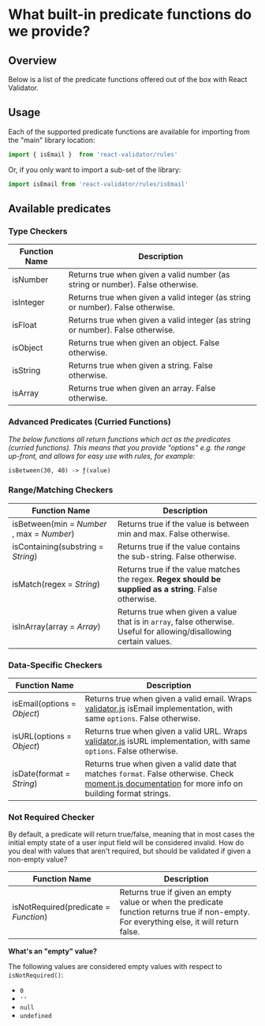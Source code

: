 # What built-in predicate functions do we provide?

## Overview

Below is a list of the predicate functions offered out of the box with React Validator.

## Usage

Each of the supported predicate functions are available for importing from the "main" library location:

```javascript
import { isEmail }  from 'react-validator/rules'
```

Or, if you only want to import a sub-set of the library:

```javascript
import isEmail from 'react-validator/rules/isEmail'
```

## Available predicates


### Type Checkers

Function Name | Description 
------------- | -----------
isNumber | Returns true when given a valid number (as string or number). False otherwise.
isInteger | Returns true when given a valid integer (as string or number). False otherwise.
isFloat | Returns true when given a valid integer (as string or number). False otherwise.
isObject | Returns true when given an object. False otherwise.
isString | Returns true when given a string. False otherwise.
isArray | Returns true when given an array. False otherwise.

### Advanced Predicates (Curried Functions)

*The below functions all return functions which act as the predicates (curried functions). This means that you provide "options" e.g. the range up-front, and allows for easy use with rules, for example:*

`isBetween(30, 40) -> ƒ(value)`

### Range/Matching Checkers

Function Name | Description
------------- | -----------
isBetween(min = *Number* , max = *Number*) | Returns true if the value is between min and max. False otherwise.
isContaining(substring = *String*) | Returns true if the value contains the sub-string. False otherwise.
isMatch(regex = *String*) | Returns true if the value matches the regex. **Regex should be supplied as a string**. False otherwise.
isInArray(array = *Array*) | Returns true when given a value that is in `array`, false otherwise. Useful for allowing/disallowing certain values.

### Data-Specific Checkers

Function Name | Description
------------- | -----------
isEmail(options = *Object*) | Returns true when given a valid email. Wraps [validator.js](https://github.com/chriso/validator.js/) isEmail implementation, with same `options`. False otherwise.
isURL(options = *Object*) | Returns true when given a valid URL. Wraps [validator.js](https://github.com/chriso/validator.js/) isURL implementation, with same `options`. False otherwise.
isDate(format = *String*) | Returns true when given a valid date that matches `format`. False otherwise. Check [moment.js documentation](https://momentjs.com/docs/#/parsing/string-format/) for more info on building format strings.

### Not Required Checker

By default, a predicate will return true/false, meaning that in most cases the initial empty state of a user input field will be considered invalid. How do you deal with values that aren't required, but should be validated if given a non-empty value?

Function Name | Description
------------- | -----------
isNotRequired(predicate = *Function*) | Returns true if given an empty value or when the predicate function returns true if non-empty. For everything else, it will return false.

**What's an "empty" value?**

The following values are considered empty values with respect to `isNotRequired()`:

- `0`
- `''`
- `null`
- `undefined`

